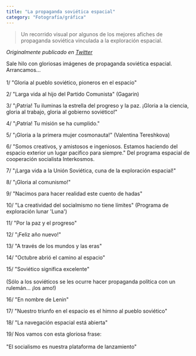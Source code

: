 ```yaml
---
title: "La propaganda soviética espacial"
category: "Fotografía/gráfica"
---
```

> Un recorrido visual por algunos de los mejores afiches de propaganda soviética vinculada a la exploración espacial.

*Originalmente publicado en [Twitter](https://twitter.com/guidodecaso/status/1307335316781576195)*

<div class="card-tweets" dir="auto">
    <p>Sale hilo con gloriosas imágenes de propaganda soviética espacial. Arrancamos...<br />
<br />
<span class="nop nop-start">1/ </span> "Gloria al pueblo soviético, pioneros en el espacio" <span class="entity-image"><a href="https://pbs.twimg.com/media/EiSWHFHXgAAFV7e.png" target="_blank"><img alt="" src="https://pbs.twimg.com/media/EiSWHFHXgAAFV7e.png" data-src="https://pbs.twimg.com/media/EiSWHFHXgAAFV7e.png"></a></span></p>
    <p><span class="nop nop-start">2/ </span> "Larga vida al hijo del Partido Comunista" (Gagarin) <span class="entity-image"><a href="https://pbs.twimg.com/media/EiSWI-tXgAMsMez.jpg" target="_blank"><img alt="" src="https://pbs.twimg.com/media/EiSWI-tXgAMsMez.jpg" data-src="https://pbs.twimg.com/media/EiSWI-tXgAMsMez.jpg"></a></span></p>
    <p><span class="nop nop-start">3/ </span> "¡Patria! Tu iluminas la estrella del progreso y la paz. ¡Gloria a la ciencia, gloria al trabajo, gloria al gobierno soviético!" <span class="entity-image"><a href="https://pbs.twimg.com/media/EiSSwadWsAwTQ5D.jpg" target="_blank"><img alt="" src="https://pbs.twimg.com/media/EiSSwadWsAwTQ5D.jpg" data-src="https://pbs.twimg.com/media/EiSSwadWsAwTQ5D.jpg"></a></span></p>
    <p><span class="nop nop-start">4/ </span> "¡Patria! Tu misión se ha cumplido." <span class="entity-image"><a href="https://pbs.twimg.com/media/EiSTRD0XgAMEFm8.jpg" target="_blank"><img alt="" src="https://pbs.twimg.com/media/EiSTRD0XgAMEFm8.jpg" data-src="https://pbs.twimg.com/media/EiSTRD0XgAMEFm8.jpg"></a></span></p>
    <p><span class="nop nop-start">5/ </span> "¡Gloria a la primera mujer cosmonauta!"  (Valentina Tereshkova) <span class="entity-image"><a href="https://pbs.twimg.com/media/EiSTX1tWAAgSoL0.jpg" target="_blank"><img alt="" src="https://pbs.twimg.com/media/EiSTX1tWAAgSoL0.jpg" data-src="https://pbs.twimg.com/media/EiSTX1tWAAgSoL0.jpg"></a></span></p>
    <p><span class="nop nop-start">6/ </span> "Somos creativos, y amistosos e ingeniosos. Estamos haciendo del espacio exterior un lugar pacífico para siempre." Del programa espacial de cooperación socialista Interkosmos. <span class="entity-image"><a href="https://pbs.twimg.com/media/EiSTg3dXkAAg0IT.jpg" target="_blank"><img alt="" src="https://pbs.twimg.com/media/EiSTg3dXkAAg0IT.jpg" data-src="https://pbs.twimg.com/media/EiSTg3dXkAAg0IT.jpg"></a></span></p>
    <p><span class="nop nop-start">7/ </span> "¡Larga vida a la Unión Soviética, cuna de la exploración espacial!" <span class="entity-image"><a href="https://pbs.twimg.com/media/EiSTw3xX0AEguXk.jpg" target="_blank"><img alt="" src="https://pbs.twimg.com/media/EiSTw3xX0AEguXk.jpg" data-src="https://pbs.twimg.com/media/EiSTw3xX0AEguXk.jpg"></a></span></p>
    <p><span class="nop nop-start">8/ </span> "¡Gloria al comunismo!" <span class="entity-image"><a href="https://pbs.twimg.com/media/EiSUevKWkAQH3HF.jpg" target="_blank"><img alt="" src="https://pbs.twimg.com/media/EiSUevKWkAQH3HF.jpg" data-src="https://pbs.twimg.com/media/EiSUevKWkAQH3HF.jpg"></a></span></p>
    <p><span class="nop nop-start">9/ </span> "Nacimos para hacer realidad este cuento de hadas" <span class="entity-image"><a href="https://pbs.twimg.com/media/EiSUmb0XcAEoffy.jpg" target="_blank"><img alt="" src="https://pbs.twimg.com/media/EiSUmb0XcAEoffy.jpg" data-src="https://pbs.twimg.com/media/EiSUmb0XcAEoffy.jpg"></a></span></p>
    <p><span class="nop nop-start">10/ </span> "La creatividad del socialmismo no tiene límites" (Programa de exploración lunar 'Luna') <span class="entity-image"><a href="https://pbs.twimg.com/media/EiSUpvVXgAAZJJz.jpg" target="_blank"><img alt="" src="https://pbs.twimg.com/media/EiSUpvVXgAAZJJz.jpg" data-src="https://pbs.twimg.com/media/EiSUpvVXgAAZJJz.jpg"></a></span></p>
    <p><span class="nop nop-start">11/ </span> "Por la paz y el progreso" <span class="entity-image"><a href="https://pbs.twimg.com/media/EiSVH1EWAAAAl1U.jpg" target="_blank"><img alt="" src="https://pbs.twimg.com/media/EiSVH1EWAAAAl1U.jpg" data-src="https://pbs.twimg.com/media/EiSVH1EWAAAAl1U.jpg"></a></span></p>
    <p><span class="nop nop-start">12/ </span> "¡Feliz año nuevo!" <span class="entity-image"><a href="https://pbs.twimg.com/media/EiSVNF6XsAASlWG.jpg" target="_blank"><img alt="" src="https://pbs.twimg.com/media/EiSVNF6XsAASlWG.jpg" data-src="https://pbs.twimg.com/media/EiSVNF6XsAASlWG.jpg"></a></span></p>
    <p><span class="nop nop-start">13/ </span> "A través de los mundos y las eras" <span class="entity-image"><a href="https://pbs.twimg.com/media/EiSVUYIX0AAzVQE.jpg" target="_blank"><img alt="" src="https://pbs.twimg.com/media/EiSVUYIX0AAzVQE.jpg" data-src="https://pbs.twimg.com/media/EiSVUYIX0AAzVQE.jpg"></a></span></p>
    <p><span class="nop nop-start">14/ </span> "Octubre abrió el camino al espacio" <span class="entity-image"><a href="https://pbs.twimg.com/media/EiSVaTjWoAI10CO.jpg" target="_blank"><img alt="" src="https://pbs.twimg.com/media/EiSVaTjWoAI10CO.jpg" data-src="https://pbs.twimg.com/media/EiSVaTjWoAI10CO.jpg"></a></span></p>
    <p><span class="nop nop-start">15/ </span> "Soviético significa excelente"<br />
<br />
(Sólo a los soviéticos se les ocurre hacer propaganda política con un rulemán... ¡los amo!) <span class="entity-image"><a href="https://pbs.twimg.com/media/EiSVfW9XYAETu6j.jpg" target="_blank"><img alt="" src="https://pbs.twimg.com/media/EiSVfW9XYAETu6j.jpg" data-src="https://pbs.twimg.com/media/EiSVfW9XYAETu6j.jpg"></a></span></p>
    <p><span class="nop nop-start">16/ </span> "En nombre de Lenin" <span class="entity-image"><a href="https://pbs.twimg.com/media/EiSVrUvXsAEgBu6.jpg" target="_blank"><img alt="" src="https://pbs.twimg.com/media/EiSVrUvXsAEgBu6.jpg" data-src="https://pbs.twimg.com/media/EiSVrUvXsAEgBu6.jpg"></a></span></p>
    <p><span class="nop nop-start">17/ </span> "Nuestro triunfo en el espacio es el himno al pueblo soviético" <span class="entity-image"><a href="https://pbs.twimg.com/media/EiSVxmCX0AIy-Pw.jpg" target="_blank"><img alt="" src="https://pbs.twimg.com/media/EiSVxmCX0AIy-Pw.jpg" data-src="https://pbs.twimg.com/media/EiSVxmCX0AIy-Pw.jpg"></a></span></p>
    <p><span class="nop nop-start">18/ </span> "La navegación espacial está abierta" <span class="entity-image"><a href="https://pbs.twimg.com/media/EiSV9MtXYAAWkEh.png" target="_blank"><img alt="" src="https://pbs.twimg.com/media/EiSV9MtXYAAWkEh.png" data-src="https://pbs.twimg.com/media/EiSV9MtXYAAWkEh.png"></a></span></p>
    <p><span class="nop nop-start">19/ </span> Nos vamos con esta gloriosa frase:<br />
<br />
"El socialismo es nuestra plataforma de lanzamiento" <span class="entity-image"><a href="https://pbs.twimg.com/media/EiSWe9YWoAAiTZf.jpg" target="_blank"><img alt="" src="https://pbs.twimg.com/media/EiSWe9YWoAAiTZf.jpg" data-src="https://pbs.twimg.com/media/EiSWe9YWoAAiTZf.jpg"></a></span></p>
</div>

